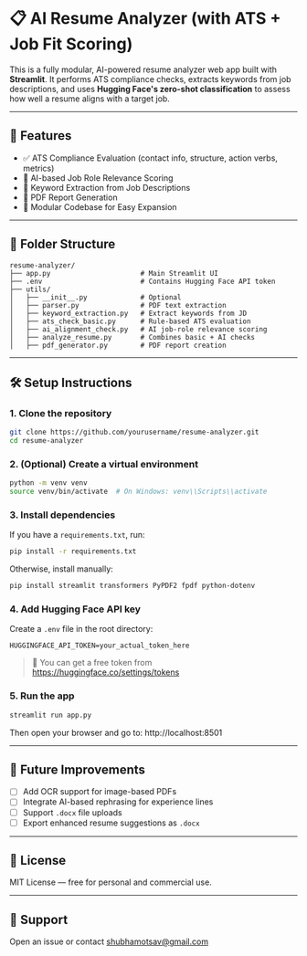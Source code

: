 # 📋 AI Resume Analyzer (with ATS + Job Fit Scoring)

This is a fully modular, AI-powered resume analyzer web app built with **Streamlit**. It performs ATS compliance checks, extracts keywords from job descriptions, and uses **Hugging Face's zero-shot classification** to assess how well a resume aligns with a target job.

---

## 🚀 Features

- ✅ ATS Compliance Evaluation (contact info, structure, action verbs, metrics)
- 🤖 AI-based Job Role Relevance Scoring
- 🧠 Keyword Extraction from Job Descriptions
- 📄 PDF Report Generation
- 🧩 Modular Codebase for Easy Expansion

---

## 📁 Folder Structure

```
resume-analyzer/
├── app.py                      # Main Streamlit UI
├── .env                        # Contains Hugging Face API token
├── utils/
│   ├── __init__.py             # Optional
│   ├── parser.py               # PDF text extraction
│   ├── keyword_extraction.py   # Extract keywords from JD
│   ├── ats_check_basic.py      # Rule-based ATS evaluation
│   ├── ai_alignment_check.py   # AI job-role relevance scoring
│   ├── analyze_resume.py       # Combines basic + AI checks
│   ├── pdf_generator.py        # PDF report creation
```

---

## 🛠 Setup Instructions

### 1. Clone the repository

```bash
git clone https://github.com/yourusername/resume-analyzer.git
cd resume-analyzer
```

### 2. (Optional) Create a virtual environment

```bash
python -m venv venv
source venv/bin/activate  # On Windows: venv\\Scripts\\activate
```

### 3. Install dependencies

If you have a `requirements.txt`, run:

```bash
pip install -r requirements.txt
```

Otherwise, install manually:

```bash
pip install streamlit transformers PyPDF2 fpdf python-dotenv
```

### 4. Add Hugging Face API key

Create a `.env` file in the root directory:

```env
HUGGINGFACE_API_TOKEN=your_actual_token_here
```

> 🔑 You can get a free token from https://huggingface.co/settings/tokens

### 5. Run the app

```bash
streamlit run app.py
```

Then open your browser and go to: http://localhost:8501

---

[//]: # (## 📷 Screenshot)

[//]: # ()
[//]: # (_&#40;Insert a screenshot of the app in use here if available&#41;_)

[//]: # ()
[//]: # (---)

## 📌 Future Improvements

- [ ] Add OCR support for image-based PDFs
- [ ] Integrate AI-based rephrasing for experience lines
- [ ] Support `.docx` file uploads
- [ ] Export enhanced resume suggestions as `.docx`

---

## 📄 License

MIT License — free for personal and commercial use.

---

## 🙋 Support

Open an issue or contact [shubhamotsav@gmail.com](mailto:shubhamotsav@gmail.com)
